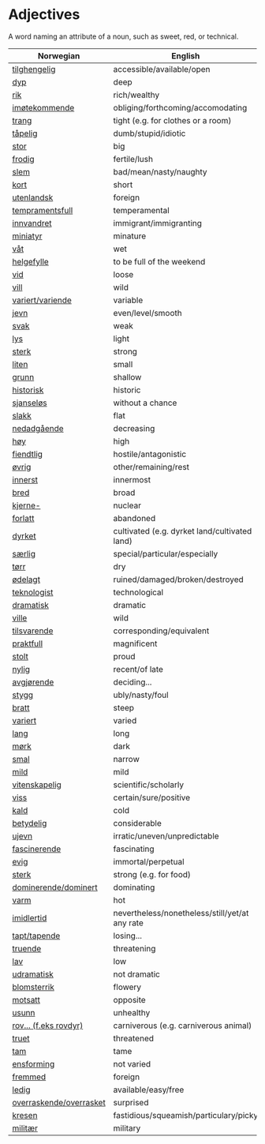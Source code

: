 # Adjectives

A word naming an attribute of a noun, such as sweet, red, or technical.

| Norwegian | English |
| --- | --- |
| [tilghengelig](https://www.ordnett.no/search?language=no&phrase=tilghengelig) | accessible/available/open |
| [dyp](https://www.ordnett.no/search?language=no&phrase=dyp) | deep |
| [rik](https://www.ordnett.no/search?language=no&phrase=rik) | rich/wealthy |
| [imøtekommende](https://www.ordnett.no/search?language=no&phrase=imøtekommende) | obliging/forthcoming/accomodating |
| [trang](https://www.ordnett.no/search?language=no&phrase=trang) | tight (e.g. for clothes or a room) |
| [tåpelig](https://www.ordnett.no/search?language=no&phrase=tåpelig) | dumb/stupid/idiotic |
| [stor](https://www.ordnett.no/search?language=no&phrase=stor) | big |
| [frodig](https://www.ordnett.no/search?language=no&phrase=frodig) | fertile/lush |
| [slem](https://www.ordnett.no/search?language=no&phrase=slem) | bad/mean/nasty/naughty |
| [kort](https://www.ordnett.no/search?language=no&phrase=kort) | short |
| [utenlandsk](https://www.ordnett.no/search?language=no&phrase=utenlandsk) | foreign |
| [tempramentsfull](https://www.ordnett.no/search?language=no&phrase=tempramentsfull) | temperamental |
| [innvandret](https://www.ordnett.no/search?language=no&phrase=innvandret) | immigrant/immigranting |
| [miniatyr](https://www.ordnett.no/search?language=no&phrase=miniatyr) | minature |
| [våt](https://www.ordnett.no/search?language=no&phrase=våt) | wet |
| [helgefylle](https://www.ordnett.no/search?language=no&phrase=helgefylle) | to be full of the weekend |
| [vid](https://www.ordnett.no/search?language=no&phrase=vid) | loose |
| [vill](https://www.ordnett.no/search?language=no&phrase=vill) | wild |
| [variert/variende](https://www.ordnett.no/search?language=no&phrase=variert/variende) | variable |
| [jevn](https://www.ordnett.no/search?language=no&phrase=jevn) | even/level/smooth |
| [svak](https://www.ordnett.no/search?language=no&phrase=svak) | weak |
| [lys](https://www.ordnett.no/search?language=no&phrase=lys) | light |
| [sterk](https://www.ordnett.no/search?language=no&phrase=sterk) | strong |
| [liten](https://www.ordnett.no/search?language=no&phrase=liten) | small |
| [grunn](https://www.ordnett.no/search?language=no&phrase=grunn) | shallow |
| [historisk](https://www.ordnett.no/search?language=no&phrase=historisk) | historic |
| [sjanseløs](https://www.ordnett.no/search?language=no&phrase=sjanseløs) | without a chance |
| [slakk](https://www.ordnett.no/search?language=no&phrase=slakk) | flat |
| [nedadgående](https://www.ordnett.no/search?language=no&phrase=nedadgående) | decreasing |
| [høy](https://www.ordnett.no/search?language=no&phrase=høy) | high |
| [fiendtlig](https://www.ordnett.no/search?language=no&phrase=fiendtlig) | hostile/antagonistic |
| [øvrig](https://www.ordnett.no/search?language=no&phrase=øvrig) | other/remaining/rest |
| [innerst](https://www.ordnett.no/search?language=no&phrase=innerst) | innermost |
| [bred](https://www.ordnett.no/search?language=no&phrase=bred) | broad |
| [kjerne-](https://www.ordnett.no/search?language=no&phrase=kjerne-) | nuclear |
| [forlatt](https://www.ordnett.no/search?language=no&phrase=forlatt) | abandoned |
| [dyrket](https://www.ordnett.no/search?language=no&phrase=dyrket) | cultivated (e.g. dyrket land/cultivated land) |
| [særlig](https://www.ordnett.no/search?language=no&phrase=særlig) | special/particular/especially |
| [tørr](https://www.ordnett.no/search?language=no&phrase=tørr) | dry |
| [ødelagt](https://www.ordnett.no/search?language=no&phrase=ødelagt) | ruined/damaged/broken/destroyed |
| [teknologist](https://www.ordnett.no/search?language=no&phrase=teknologist) | technological |
| [dramatisk](https://www.ordnett.no/search?language=no&phrase=dramatisk) | dramatic |
| [ville](https://www.ordnett.no/search?language=no&phrase=ville) | wild |
| [tilsvarende](https://www.ordnett.no/search?language=no&phrase=tilsvarende) | corresponding/equivalent |
| [praktfull](https://www.ordnett.no/search?language=no&phrase=praktfull) | magnificent |
| [stolt](https://www.ordnett.no/search?language=no&phrase=stolt) | proud |
| [nylig](https://www.ordnett.no/search?language=no&phrase=nylig) | recent/of late |
| [avgjørende](https://www.ordnett.no/search?language=no&phrase=avgjørende) | deciding... |
| [stygg](https://www.ordnett.no/search?language=no&phrase=stygg) | ubly/nasty/foul |
| [bratt](https://www.ordnett.no/search?language=no&phrase=bratt) | steep |
| [variert](https://www.ordnett.no/search?language=no&phrase=variert) | varied |
| [lang](https://www.ordnett.no/search?language=no&phrase=lang) | long |
| [mørk](https://www.ordnett.no/search?language=no&phrase=mørk) | dark |
| [smal](https://www.ordnett.no/search?language=no&phrase=smal) | narrow |
| [mild](https://www.ordnett.no/search?language=no&phrase=mild) | mild |
| [vitenskapelig](https://www.ordnett.no/search?language=no&phrase=vitenskapelig) | scientific/scholarly |
| [viss](https://www.ordnett.no/search?language=no&phrase=viss) | certain/sure/positive |
| [kald](https://www.ordnett.no/search?language=no&phrase=kald) | cold |
| [betydelig](https://www.ordnett.no/search?language=no&phrase=betydelig) | considerable |
| [ujevn](https://www.ordnett.no/search?language=no&phrase=ujevn) | irratic/uneven/unpredictable |
| [fascinerende](https://www.ordnett.no/search?language=no&phrase=fascinerende) | fascinating |
| [evig](https://www.ordnett.no/search?language=no&phrase=evig) | immortal/perpetual |
| [sterk](https://www.ordnett.no/search?language=no&phrase=sterk) | strong (e.g. for food) |
| [dominerende/dominert](https://www.ordnett.no/search?language=no&phrase=dominerende/dominert) | dominating |
| [varm](https://www.ordnett.no/search?language=no&phrase=varm) | hot |
| [imidlertid](https://www.ordnett.no/search?language=no&phrase=imidlertid) | nevertheless/nonetheless/still/yet/at any rate |
| [tapt/tapende](https://www.ordnett.no/search?language=no&phrase=tapt/tapende) | losing... |
| [truende](https://www.ordnett.no/search?language=no&phrase=truende) | threatening |
| [lav](https://www.ordnett.no/search?language=no&phrase=lav) | low |
| [udramatisk](https://www.ordnett.no/search?language=no&phrase=udramatisk) | not dramatic |
| [blomsterrik](https://www.ordnett.no/search?language=no&phrase=blomsterrik) | flowery |
| [motsatt](https://www.ordnett.no/search?language=no&phrase=motsatt) | opposite |
| [usunn](https://www.ordnett.no/search?language=no&phrase=usunn) | unhealthy |
| [rov... (f.eks rovdyr)](https://www.ordnett.no/search?language=no&phrase=rov...%20(f.eks%20rovdyr)) | carniverous (e.g. carniverous animal) |
| [truet](https://www.ordnett.no/search?language=no&phrase=truet) | threatened |
| [tam](https://www.ordnett.no/search?language=no&phrase=tam) | tame |
| [ensforming](https://www.ordnett.no/search?language=no&phrase=ensforming) | not varied |
| [fremmed](https://www.ordnett.no/search?language=no&phrase=fremmed) | foreign |
| [ledig](https://www.ordnett.no/search?language=no&phrase=ledig) | available/easy/free |
| [overraskende/overrasket](https://www.ordnett.no/search?language=no&phrase=overraskende/overrasket) | surprised |
| [kresen](https://www.ordnett.no/search?language=no&phrase=kresen) | fastidious/squeamish/particulary/picky |
| [militær](https://www.ordnett.no/search?language=no&phrase=militær) | military |

